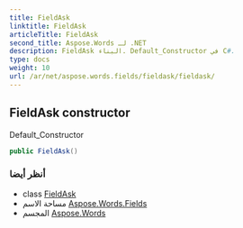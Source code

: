 ```yaml
---
title: FieldAsk
linktitle: FieldAsk
articleTitle: FieldAsk
second_title: Aspose.Words لـ .NET
description: FieldAsk البناء. Default_Constructor في C#.
type: docs
weight: 10
url: /ar/net/aspose.words.fields/fieldask/fieldask/
---
```

## FieldAsk constructor

Default_Constructor

```csharp
public FieldAsk()
```

### أنظر أيضا

* class [FieldAsk](../)
* مساحة الاسم [Aspose.Words.Fields](../../../aspose.words.fields/)
* المجسم [Aspose.Words](../../../)
